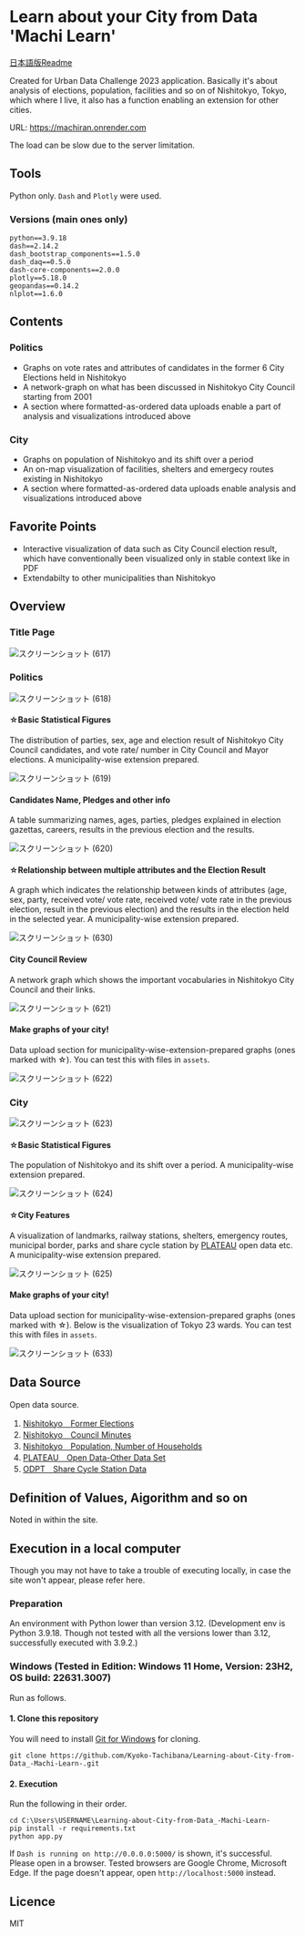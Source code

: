 # Learn about your City from Data 'Machi Learn'

[日本語版Readme](README.md)

Created for Urban Data Challenge 2023 application. Basically it's about analysis of elections, population, facilities and so on of Nishitokyo, Tokyo, which where I live, it also has a function enabling an extension for other cities.

URL: https://machiran.onrender.com

The load can be slow due to the server limitation.



## Tools
Python only. `Dash` and `Plotly` were used.

### Versions (main ones only)
```
python==3.9.18
dash==2.14.2
dash_bootstrap_components==1.5.0
dash_daq==0.5.0
dash-core-components==2.0.0
plotly==5.18.0
geopandas==0.14.2
nlplot==1.6.0
```



## Contents
### Politics
+ Graphs on vote rates and attributes of candidates in the former 6 City Elections held in Nishitokyo
+ A network-graph on what has been discussed in Nishitokyo City Council starting from 2001
+ A section where formatted-as-ordered data uploads enable a part of analysis and visualizations introduced above


### City
+ Graphs on population of Nishitokyo and its shift over a period
+ An on-map visualization of facilities, shelters and emergecy routes existing in Nishitokyo
+ A section where formatted-as-ordered data uploads enable analysis and visualizations introduced above


## Favorite Points
+ Interactive visualization of data such as City Council election result, which have conventionally been visualized only in stable context like in PDF
+ Extendabilty to other municipalities than Nishitokyo



## Overview
### Title Page
![スクリーンショット (617)](https://github.com/Kyoko-Tachibana/Learning-about-City-from-Data_-Machi-Learn-/assets/156287780/623ab034-d6b1-482b-85fd-500cb460c54d)


### Politics
![スクリーンショット (618)](https://github.com/Kyoko-Tachibana/Learning-about-City-from-Data_-Machi-Learn-/assets/156287780/f9ecc9b9-a054-4445-bdaf-6da2421209ee)


#### ☆Basic Statistical Figures
The distribution of parties, sex, age and election result of Nishitokyo City Council candidates, and vote rate/ number in City Council and Mayor elections. 
A municipality-wise extension prepared.

![スクリーンショット (619)](https://github.com/Kyoko-Tachibana/Learning-about-City-from-Data_-Machi-Learn-/assets/156287780/f8c78e07-22f1-4f0f-9f3c-6ead22e3bdd5)


#### Candidates Name, Pledges and other info
A table summarizing names, ages, parties, pledges explained in election gazettas, careers, results in the previous election and the results. 

![スクリーンショット (620)](https://github.com/Kyoko-Tachibana/Learning-about-City-from-Data_-Machi-Learn-/assets/156287780/4e1e687a-0290-4f6c-9390-6159ebc5f394)


#### ☆Relationship between multiple attributes and the Election Result
A graph which indicates the relationship between kinds of attributes (age, sex, party, received vote/ vote rate, received vote/ vote rate in the previous election, result in 
the previous election) and the results in the election held in the selected year. A municipality-wise extension prepared.

![スクリーンショット (630)](https://github.com/Kyoko-Tachibana/Learning-about-City-from-Data_-Machi-Learn-/assets/156287780/8aa9bb1e-0ea7-42e7-a15b-2fd522c3c878)


#### City Council Review
A network graph which shows the important vocabularies in Nishitokyo City Council and their links.

![スクリーンショット (621)](https://github.com/Kyoko-Tachibana/Learning-about-City-from-Data_-Machi-Learn-/assets/156287780/073f6301-0bea-471c-9ae1-2ea9ca14a0d9)


#### Make graphs of your city!
Data upload section for  municipality-wise-extension-prepared graphs (ones marked with ☆). You can test this with files in `assets`.

![スクリーンショット (622)](https://github.com/Kyoko-Tachibana/Learning-about-City-from-Data_-Machi-Learn-/assets/156287780/21a2977f-5093-40ff-b586-5396f341bf55)


### City

![スクリーンショット (623)](https://github.com/Kyoko-Tachibana/Learning-about-City-from-Data_-Machi-Learn-/assets/156287780/770a14e9-f425-4ff5-b806-47e327754656)


#### ☆Basic Statistical Figures
The population of Nishitokyo and its shift over a period. A municipality-wise extension prepared.

![スクリーンショット (624)](https://github.com/Kyoko-Tachibana/Learning-about-City-from-Data_-Machi-Learn-/assets/156287780/0221a59b-b95d-4641-af93-eab081786a29)


#### ☆City Features
A visualization of landmarks, railway stations, shelters, emergency routes, municipal border, parks and share cycle station by [PLATEAU](https://www.mlit.go.jp/plateau/)
open data etc. A municipality-wise extension prepared.

![スクリーンショット (625)](https://github.com/Kyoko-Tachibana/Learning-about-City-from-Data_-Machi-Learn-/assets/156287780/c962fb91-3005-4d31-b34f-5898ae0d8849)


#### Make graphs of your city!
Data upload section for  municipality-wise-extension-prepared graphs (ones marked with ☆). Below is the visualization of Tokyo 23 wards. You can test this with files in `assets`.


![スクリーンショット (633)](https://github.com/Kyoko-Tachibana/Learning-about-City-from-Data_-Machi-Learn-/assets/156287780/773d3201-3ed5-48dc-a5b7-806466fcefe6)



## Data Source
Open data source.

1. [Nishitokyo　Former Elections](https://www.city.nishitokyo.lg.jp/siseizyoho/senkyo/kekka/index.html)
2. [Nishitokyo　Council Minutes](https://www.city.nishitokyo.tokyo.dbsr.jp/index.php/)
3. [Nishitokyo　Population, Number of Households](https://www.city.nishitokyo.lg.jp/siseizyoho/tokei/zinko/index.html)
4. [PLATEAU　Open Data-Other Data Set](https://www.mlit.go.jp/plateau/)
5. [ODPT　Share Cycle Station Data](https://www.odpt.org/2022/06/28/press20220628_bikeshare/)



## Definition of Values, Aigorithm and so on
Noted in within the site.



## Execution in a local computer
Though you may not have to take a trouble of executing locally, in case the site won't appear, please refer here.


### Preparation
An environment with Python lower than version 3.12. (Development env is Python 3.9.18. Though not tested with all the versions lower than 3.12, successfully executed with 3.9.2.)


### Windows (Tested in Edition:	Windows 11 Home, Version:	23H2, OS build:	22631.3007)
Run as follows.


#### 1. Clone this repository
You will need to install [Git for Windows](https://gitforwindows.org/) for cloning.
```
git clone https://github.com/Kyoko-Tachibana/Learning-about-City-from-Data_-Machi-Learn-.git
```


#### 2. Execution
Run the following in their order.
```
cd C:\Users\USERNAME\Learning-about-City-from-Data_-Machi-Learn-
pip install -r requirements.txt
python app.py
```

If `Dash is running on http://0.0.0.0:5000/` is shown, it's successful. Please open in a browser. Tested browsers are Google Chrome, Microsoft Edge. If the page doesn't appear, open `http://localhost:5000` instead.



## Licence
MIT
